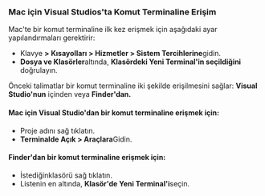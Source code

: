 ### <a name="accessing-a-command-terminal-on-visual-studios-for-mac"></a>Mac için Visual Studios'ta Komut Terminaline Erişim

Mac'te bir komut terminaline ilk kez erişmek için aşağıdaki ayar yapılandırmaları gerektirir:

* Klavye **> Kısayolları > Hizmetler > Sistem Tercihlerine**gidin.
* **Dosya ve Klasörler**altında, **Klasördeki Yeni Terminal'in seçildiğini** doğrulayın.

Önceki talimatlar bir komut terminaline iki şekilde erişilmesini sağlar: **Visual Studio'nun** içinden veya **Finder'dan.** 

#### <a name="to-access-a-command-terminal-from-visual-studio-for-mac"></a>Mac için Visual Studio'dan bir komut terminaline erişmek için:

* Proje adını sağ tıklatın.
* **Terminalde Açık > Araçlara**Gidin.

#### <a name="to-access-a-command-terminal-from-finder"></a>Finder'dan bir komut terminaline erişmek için:

* İstediğinklasörü sağ tıklatın.
* Listenin en altında, **Klasör'de Yeni Terminal'i**seçin.
